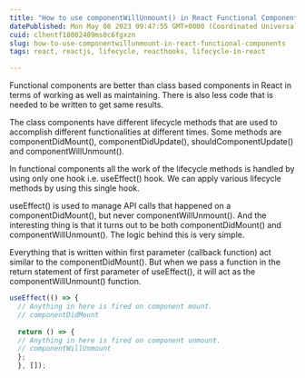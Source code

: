 ```yaml
---
title: "How to use componentWillUnmount() in React Functional Components"
datePublished: Mon May 08 2023 09:47:55 GMT+0000 (Coordinated Universal Time)
cuid: clhentf18002409ms0c6fgxzn
slug: how-to-use-componentwillunmount-in-react-functional-components
tags: react, reactjs, lifecycle, reacthooks, lifecycle-in-react

---
```


Functional components are better than class based components in React in terms of working as well as maintaining. There is also less code that is needed to be written to get same results.

The class components have different lifecycle methods that are used to accomplish different functionalities at different times. Some methods are componentDidMount(), componentDidUpdate(), shouldComponentUpdate() and componentWillUnmount().

In functional components all the work of the lifecycle methods is handled by using only one hook i.e. useEffect() hook. We can apply various lifecycle methods by using this single hook.

useEffect() is used to manage API calls that happened on a componentDidMount(), but never componentWillUnmount(). And the interesting thing is that it turns out to be both componentDidMount() and componentWillUnmount(). The logic behind this is very simple.

Everything that is written within first parameter (callback function) act similar to the componentDidMount(). But when we pass a function in the return statement of first parameter of useEffect(), it will act as the componentWillUnmount() function.

```javascript
useEffect(() => {
  // Anything in here is fired on component mount.
  // componentDidMount
  
  return () => {
  // Anything in here is fired on component unmount.
  // componentWillUnmount
  };
  }, []);
```